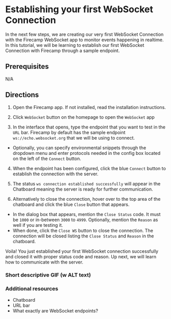 # Establishing your first WebSocket Connection

In the next few steps, we are creating our very first WebSocket Connection with the Firecamp WebSocket app to monitor events happening in realtime. In this tutorial, we will be learning to establish our first WebSocket Connection with Firecamp through a sample endpoint.

## Prerequisites
N/A

## Directions
1. Open the Firecamp app. If not installed, read the installation instructions.

2. Click `WebSocket` button on the homepage to open the `WebSocket` app

3. In the interface that opens, type the endpoint that you want to test in the `URL` bar. Firecamp by default has the sample endpoint `ws://echo.websocket.org` that we will be using to connect.

 - Optionally, you can specify environmental snippets through the dropdown menu and enter protocols needed in the config box located on the left of the `Connect` button.

4. When the endpoint has been configured, click the blue `Connect` button to establish the connection with the server.

5. The status `ws connection established successfully` will appear in the Chatboard meaning the server is ready for further communication.

6. Alternatively to close the connection, hover over to the top area of the chatboard and click the blue `Close` button that appears.

 - In the dialog box that appears, mention the `Close Status` code. It must be `1000` or in-between `3000` to `4999`. Optionally, mention the `Reason` as well if you are testing it.
 - When done, click the `Close WS` button to close the connection. The connection will be closed listing the `Close Status` and `Reason` in the chatboard.

Voila! You just established your first WebSocket connection successfully and closed it with proper status code and reason. Up next, we will learn how to communicate with the server.


### Short descriptive GIF (w ALT text)


### Additional resources
- Chatboard
- URL bar
- What exactly are WebSocket endpoints?
